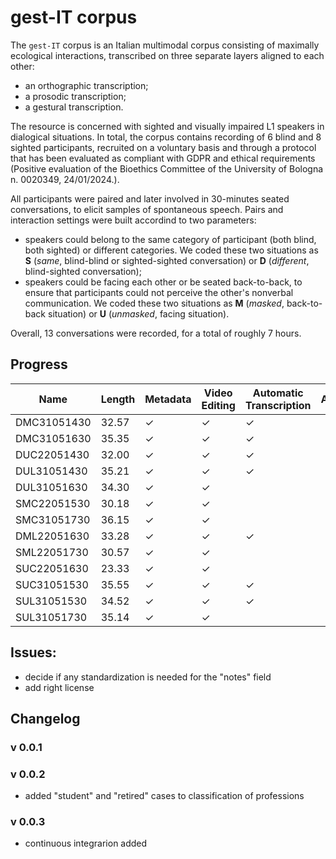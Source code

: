 # gest-IT corpus

The `gest-IT` corpus is an Italian multimodal corpus consisting of maximally ecological interactions, transcribed on three separate layers aligned to each other: 
* an orthographic transcription;
* a prosodic transcription;
* a gestural transcription.

The resource is concerned with sighted and visually impaired L1 speakers in dialogical situations. In total, the corpus contains recording of 6 blind and 8 sighted participants, recruited on a voluntary basis and through a protocol that has been evaluated as compliant with GDPR and ethical requirements (Positive evaluation of the Bioethics Committee of the University of Bologna n. 0020349, 24/01/2024.).

All participants were paired and later involved in 30-minutes seated conversations, to elicit samples of spontaneous speech. Pairs and interaction settings were built accordind to two parameters:
* speakers could belong to the same category of participant (both blind, both sighted) or different categories. We coded these two situations as **S** (_same_, blind-blind or sighted-sighted conversation) or **D** (_different_, blind-sighted conversation);
* speakers could be facing each other or be seated back-to-back, to ensure that participants could not perceive the other's nonverbal communication. We coded these two situations as **M** (_masked_, back-to-back situation) or **U** (_unmasked_, facing situation).

Overall, 13 conversations were recorded, for a total of roughly 7 hours.


## Progress

| Name           | Length   | Metadata | Video Editing | Automatic Transcription | Anonimization | Ortographic | Prosodic | Gesture |
|----------------|----------|----------|---------------|-------------------------|---------------|-------------|----------|---------|
| DMC31051430    | 32.57    | &check;  | &check;       | &check;                 |               |             |          |         |
| DMC31051630    | 35.35    | &check;  | &check;       | &check;                 |               |             |          |         |
| DUC22051430    | 32.00    | &check;  | &check;       | &check;                 |               |             |          |         |
| DUL31051430    | 35.21    | &check;  | &check;       | &check;                 |               |             |          |         |
| DUL31051630    | 34.30    | &check;  | &check;       |                         |               |             |          |         |
| SMC22051530    | 30.18    | &check;  | &check;       |                         |               |             |          |         |
| SMC31051730    | 36.15    | &check;  | &check;       |                         |               |             |          |         |
| DML22051630    | 33.28    | &check;  | &check;       | &check;                 |               |             |          |         |
| SML22051730    | 30.57    | &check;  | &check;       |                         |               |             |          |         |
| SUC22051630    | 23.33    | &check;  | &check;       |                         |               |             |          |         |
| SUC31051530    | 35.55    | &check;  | &check;       | &check;                 |               |             |          |         |
| SUL31051530    | 34.52    | &check;  | &check;       | &check;                 |               |             |          |         |
| SUL31051730    | 35.14    | &check;  | &check;       |                         |               |             |          |         |



## Issues:

* decide if any standardization is needed for the "notes" field
* add right license



## Changelog

### v 0.0.1

### v 0.0.2
- added "student" and "retired" cases to classification of professions

### v 0.0.3
- continuous integrarion added
